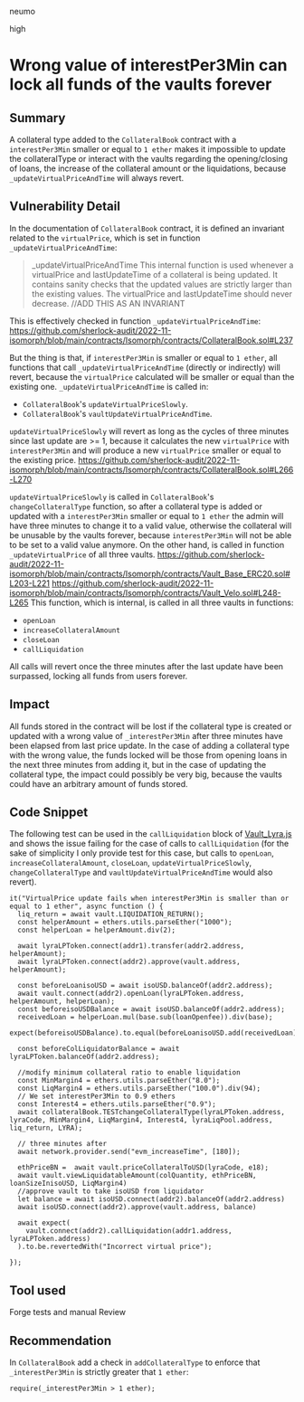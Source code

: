 neumo

high

# Wrong value of interestPer3Min can lock all funds of the vaults forever

## Summary
A collateral type added to the `CollateralBook` contract with a `interestPer3Min` smaller or equal to `1 ether` makes it impossible to update the collateralType or interact with the vaults regarding the opening/closing of loans, the increase of the collateral amount or the liquidations, because `_updateVirtualPriceAndTime` will always revert.

## Vulnerability Detail
In the documentation of `CollateralBook` contract, it is defined an invariant related to the `virtualPrice`, which is set in function `_updateVirtualPriceAndTime`:
>_updateVirtualPriceAndTime This internal function is used whenever a virtualPrice and lastUpdateTime of a collateral is being updated. It contains sanity checks that the updated values are strictly larger than the existing values. The virtualPrice and lastUpdateTime should never decrease. //ADD THIS AS AN INVARIANT

This is effectively checked in function `_updateVirtualPriceAndTime`:
https://github.com/sherlock-audit/2022-11-isomorph/blob/main/contracts/Isomorph/contracts/CollateralBook.sol#L237

But the thing is that, if  `interestPer3Min` is smaller or equal to `1 ether`, all functions that call `_updateVirtualPriceAndTime` (directly or indirectly) will revert, because the `virtualPrice` calculated will be smaller or equal than the existing one.
`_updateVirtualPriceAndTime` is called in:
* `CollateralBook`'s `updateVirtualPriceSlowly`.
* `CollateralBook`'s `vaultUpdateVirtualPriceAndTime`.

`updateVirtualPriceSlowly` will revert as long as the cycles of three minutes since last update are >= 1, because it calculates the new `virtualPrice` with `interestPer3Min` and will produce a new `virtualPrice` smaller or equal to the existing price.
https://github.com/sherlock-audit/2022-11-isomorph/blob/main/contracts/Isomorph/contracts/CollateralBook.sol#L266-L270

`updateVirtualPriceSlowly` is called in `CollateralBook`'s `changeCollateralType` function, so after a collateral type is added or updated with a `interestPer3Min` smaller or equal to `1 ether` the admin will have three minutes to change it to a valid value, otherwise the collateral will be unusable by the vaults forever, because `interestPer3Min` will not be able to be set to a valid value anymore.
On the other hand, is called in function `_updateVirtualPrice` of all three vaults.
https://github.com/sherlock-audit/2022-11-isomorph/blob/main/contracts/Isomorph/contracts/Vault_Base_ERC20.sol#L203-L221
https://github.com/sherlock-audit/2022-11-isomorph/blob/main/contracts/Isomorph/contracts/Vault_Velo.sol#L248-L265
This function, which is internal, is called in all three vaults in functions:
* `openLoan`
* `increaseCollateralAmount`
* `closeLoan`
* `callLiquidation`

All calls will revert once the three minutes after the last update have been surpassed, locking all funds from users forever.


## Impact
All funds stored in the contract will be lost if the collateral type is created or updated with a wrong value of `_interestPer3Min` after three minutes have been elapsed from last price update. In the case of adding a collateral type with the wrong value, the funds locked will be those from opening loans in the next three minutes from adding it, but in the case of updating the collateral type, the impact could possibly be very big, because the vaults could have an arbitrary amount of funds stored.

## Code Snippet
The following test can be used in the `callLiquidation` block of [Vault_Lyra.js](https://github.com/sherlock-audit/2022-11-isomorph/blob/main/contracts/Isomorph/test/Integration/Vault_Lyra.js) and shows the issue failing for the case of calls to `callLiquidation` (for the sake of simplicity I only provide test for this case, but calls to `openLoan`, `increaseCollateralAmount`, `closeLoan`, `updateVirtualPriceSlowly`, `changeCollateralType` and `vaultUpdateVirtualPriceAndTime` would also revert).
```solidity
it("VirtualPrice update fails when interestPer3Min is smaller than or equal to 1 ether", async function () {
  liq_return = await vault.LIQUIDATION_RETURN();
  const helperAmount = ethers.utils.parseEther("1000");
  const helperLoan = helperAmount.div(2);

  await lyraLPToken.connect(addr1).transfer(addr2.address, helperAmount);
  await lyraLPToken.connect(addr2).approve(vault.address, helperAmount);

  const beforeLoanisoUSD = await isoUSD.balanceOf(addr2.address);
  await vault.connect(addr2).openLoan(lyraLPToken.address, helperAmount, helperLoan);
  const beforeisoUSDBalance = await isoUSD.balanceOf(addr2.address);
  receivedLoan = helperLoan.mul(base.sub(loanOpenfee)).div(base);
  expect(beforeisoUSDBalance).to.equal(beforeLoanisoUSD.add(receivedLoan));

  const beforeColLiquidatorBalance = await lyraLPToken.balanceOf(addr2.address);

  //modify minimum collateral ratio to enable liquidation
  const MinMargin4 = ethers.utils.parseEther("8.0");
  const LiqMargin4 = ethers.utils.parseEther("100.0").div(94);
  // We set interestPer3Min to 0.9 ethers
  const Interest4 = ethers.utils.parseEther("0.9");
  await collateralBook.TESTchangeCollateralType(lyraLPToken.address, lyraCode, MinMargin4, LiqMargin4, Interest4, lyraLiqPool.address, liq_return, LYRA);      

  // three minutes after
  await network.provider.send("evm_increaseTime", [180]);

  ethPriceBN =  await vault.priceCollateralToUSD(lyraCode, e18);
  await vault.viewLiquidatableAmount(colQuantity, ethPriceBN, loanSizeInisoUSD, LiqMargin4)
  //approve vault to take isoUSD from liquidator
  let balance = await isoUSD.connect(addr2).balanceOf(addr2.address)
  await isoUSD.connect(addr2).approve(vault.address, balance)

  await expect(
	vault.connect(addr2).callLiquidation(addr1.address, lyraLPToken.address)
  ).to.be.revertedWith("Incorrect virtual price");

});
```

## Tool used

Forge tests and manual Review

## Recommendation
In `CollateralBook` add a check in `addCollateralType` to enforce that `_interestPer3Min` is strictly greater that `1 ether`:
```solidity
require(_interestPer3Min > 1 ether);
```